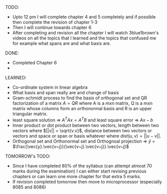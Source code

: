 TODO:
- Upto 12 pm I will complete chapter 4 and 5 completely and if possible then complete the revision of chapter 1-3
- Then I will continue towards chapter 6 
- After completing and revision all the chapter I will watch 3blue1brown's videos on all the topics that I learned and the topics that confused me for example what spans are and what basis are.

DONE:
- Completed Chapter 6
- 

LEARNED:
- Co-ordinate system in linear algebra
- What basis and span really are and change of basis
- Gram-schmidt process to find the basis of orthogonal set and QR factorization of a matrix $A = QR$ where A is a $mxn$ matrix, Q is a mxn matrix whose columns form an orthonormal basis and R is an upper triangular matrix.
- least square solution => $A^TAx = A^TB$ and least square error => $Ax - b$ 
- Inner product or dot product between two vectors, length between two vectors where $||v|| = \sqrt{v.v}$, distance between two vectors or vectors and space or span or basis whatever where $dist(u, v) = ||u - v||$. 
- Orthogonal set and Orthonormal set and Orthognoal projection => $\hat{y}$ = $\frac{\vec{y}.\vec{v~j}}{\vec{v~j}.\vec{v~j}}.\vec{v~j}$ 

TOMORROW's TODO:
- Since I have completed 80% of the syllabus (can attempt atmost 70 marks during the examination) I can either start revising previous chapters or can learn one more chapter for that extra 5 marks.
- If revision completed tomorrow then move to microprocessor (especially 8085 and 8086)
